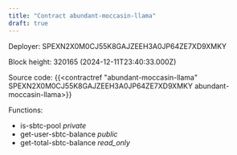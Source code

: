 ```yaml
---
title: "Contract abundant-moccasin-llama"
draft: true
---
```

Deployer: SPEXN2X0M0CJ55K8GAJZEEH3A0JP64ZE7XD9XMKY


 



Block height: 320165 (2024-12-11T23:40:33.000Z)

Source code: {{<contractref "abundant-moccasin-llama" SPEXN2X0M0CJ55K8GAJZEEH3A0JP64ZE7XD9XMKY abundant-moccasin-llama>}}

Functions:

* is-sbtc-pool _private_
* get-user-sbtc-balance _public_
* get-total-sbtc-balance _read_only_
